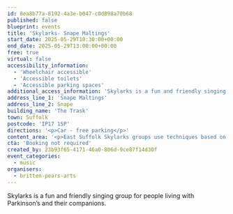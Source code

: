 ```yaml
---
id: 8ea8b77a-8192-4a3e-b047-c0d898a70b68
published: false
blueprint: events
title: 'Skylarks- Snape Maltings'
start_date: 2025-05-29T10:30:00+00:00
end_date: 2025-05-29T13:00:00+00:00
free: true
virtual: false
accessibility_information:
  - 'Wheelchair accessible'
  - 'Accessible toilets'
  - 'Accessible parking spaces'
additional_access_information: 'Skylarks is a fun and friendly singing group for people living with Parkinson’s and their companions.'
address_line_1: 'Snape Maltings'
address_line_2: Snape
building_name: 'The Trask'
town: Suffolk
postcode: 'IP17 1SP'
directions: '<p>Car - free parking</p>'
content_area: '<p>East Suffolk Skylarks groups use techniques based on years of research to help those with Parkinson’s to maintain or improve their psychological and physical wellbeing through taking part in regular singing activity.</p>'
cta: 'Booking not required'
created_by: 23b93f65-4171-46a0-806d-9ce87f14d30f
event_categories:
  - music
organisers:
  - britten-pears-arts
---
```

Skylarks is a fun and friendly singing group for people living with Parkinson’s and their companions.